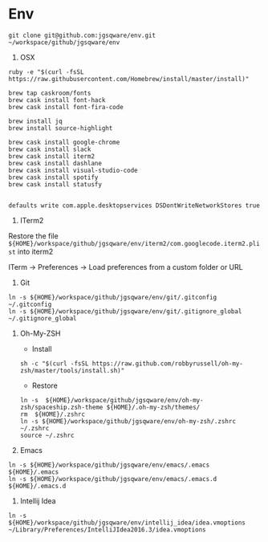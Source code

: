 # Env

```
git clone git@github.com:jgsqware/env.git ~/workspace/github/jgsqware/env

```

1. OSX

```
ruby -e "$(curl -fsSL https://raw.githubusercontent.com/Homebrew/install/master/install)"
```

```
brew tap caskroom/fonts 
brew cask install font-hack
brew cask install font-fira-code

brew install jq
brew install source-highlight

brew cask install google-chrome
brew cask install slack
brew cask install iterm2
brew cask install dashlane
brew cask install visual-studio-code
brew cask install spotify
brew cask install statusfy


defaults write com.apple.desktopservices DSDontWriteNetworkStores true
```


1. ITerm2

Restore the file `${HOME}/workspace/github/jgsqware/env/iterm2/com.googlecode.iterm2.plist` into iterm2

ITerm -> Preferences -> Load preferences from a custom folder or URL

1. Git

```
ln -s ${HOME}/workspace/github/jgsqware/env/git/.gitconfig ~/.gitconfig
ln -s ${HOME}/workspace/github/jgsqware/env/git/.gitignore_global ~/.gitignore_global
```

1. Oh-My-ZSH

    - Install

    ```
    sh -c "$(curl -fsSL https://raw.github.com/robbyrussell/oh-my-zsh/master/tools/install.sh)"
    ```

    - Restore
    
    ```
    ln -s  ${HOME}/workspace/github/jgsqware/env/oh-my-zsh/spaceship.zsh-theme ${HOME}/.oh-my-zsh/themes/
    rm  ${HOME}/.zshrc
    ln -s ${HOME}/workspace/github/jgsqware/env/oh-my-zsh/.zshrc ~/.zshrc
    source ~/.zshrc
    ```

1. Emacs

```
ln -s ${HOME}/workspace/github/jgsqware/env/emacs/.emacs ${HOME}/.emacs
ln -s ${HOME}/workspace/github/jgsqware/env/emacs/.emacs.d ${HOME}/.emacs.d
```

1. Intellij Idea

```
ln -s ${HOME}/workspace/github/jgsqware/env/intellij_idea/idea.vmoptions ~/Library/Preferences/IntelliJIdea2016.3/idea.vmoptions
```